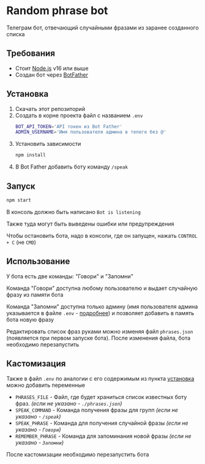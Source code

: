 # Random phrase bot

Телеграм бот, отвечающий случайными фразами из заранее созданного списка


## Требования
- Стоит [Node.js](https://nodejs.org/en/download/) v16 или выше
- Создан бот через [BotFather](https://t.me/botfather)


## Установка
1. Скачать этот репозиторий
2. Создать в корне проекта файл с названием `.env`
    ```bash
    BOT_API_TOKEN='API токен из Bot Father'
    ADMIN_USERNAME='Имя пользователя админа в телеге без @'
    ```
3. Установить зависимости
    ```bash
    npm install
    ```
4. В Bot Father добавить боту команду `/speak`


## Запуск
```bash
npm start
```
В консоль должно быть написано `Bot is listening`

Также туда могут быть выведены ошибки или предупреждения

Чтобы остановить бота, надо в консоли, где он запущен, нажать `CONTROL + C` (не `CMD`)


## Использование
У бота есть две команды: "Говори" и "Запомни"

Команда "Говори" доступна любому пользователю и выдает случайную фразу из памяти бота

Команда "Запомни" доступна только админу (имя пользователя админа указывается в файле `.env` - [подробнее](#установка)) и позволяет добавить в память бота новую фразу

Редактировать список фраз руками можно изменяя файл `phrases.json` (появляется при первом запуске бота). После изменения файла, бота необходимо перезапустить


## Кастомизация
Также в файл `.env` по аналогии с его содержимым из пункта [установка](#установка) можно добавить переменные
- `PHRASES_FILE` - Файл, где будет храниться список известных боту фраз. *(если не указано - `./phrases.json`)*
- `SPEAK_COMMAND` - Команда получения фразы для групп *(если не указано - `/speak`)*
- `SPEAK_PHRASE` - Команда для получения случайной фразы *(если не указано - `Говори`)*
- `REMEMBER_PHRASE` - Команда для запоминания новой фразы *(если не указано - `Запомни`)*

После кастомизации необходимо перезапустить бота
